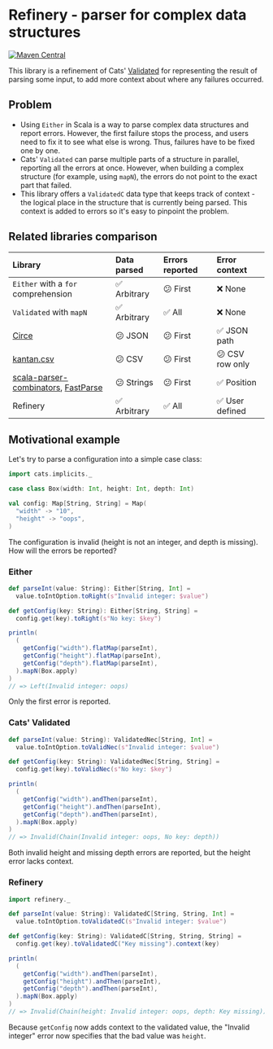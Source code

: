 # Refinery - parser for complex data structures

[![Maven Central](https://img.shields.io/maven-central/v/com.koterpillar/refinery_2.13)](https://mvnrepository.com/artifact/com.koterpillar/refinery)

This library is a refinement of Cats' [Validated] for representing the result
of parsing some input, to add more context about where any failures
occurred.

## Problem

* Using `Either` in Scala is a way to parse complex data structures and report
  errors. However, the first failure stops the process, and users need to fix
  it to see what else is wrong. Thus, failures have to be fixed one by one.
* Cats' `Validated` can parse multiple parts of a structure in parallel,
  reporting all the errors at once. However, when building a complex structure
  (for example, using `mapN`), the errors do not point to the exact part that
  failed.
* This library offers a `ValidatedC` data type that keeps track of context -
  the logical place in the structure that is currently being parsed. This
  context is added to errors so it's easy to pinpoint the problem.

## Related libraries comparison

| Library                                 | Data parsed  | Errors reported | Error context   |
| :------                                 | :----------  | :-------------- | :------------   |
| `Either` with a `for` comprehension     | ✅ Arbitrary | 😕 First        | ❌ None         |
| `Validated` with `mapN`                 | ✅ Arbitrary | ✅ All          | ❌ None         |
| [Circe]                                 | 😕 JSON      | 😕 First        | ✅ JSON path    |
| [kantan.csv]                            | 😕 CSV       | 😕 First        | 😕 CSV row only |
| [scala-parser-combinators], [FastParse] | 😕 Strings   | 😕 First        | ✅ Position     |
| Refinery                                | ✅ Arbitrary | ✅ All          | ✅ User defined |

## Motivational example

Let's try to parse a configuration into a simple case class:

```scala
import cats.implicits._

case class Box(width: Int, height: Int, depth: Int)

val config: Map[String, String] = Map(
  "width" -> "10",
  "height" -> "oops",
)
```

The configuration is invalid (height is not an integer, and depth is missing).
How will the errors be reported?

### Either

```scala
def parseInt(value: String): Either[String, Int] =
  value.toIntOption.toRight(s"Invalid integer: $value")

def getConfig(key: String): Either[String, String] =
  config.get(key).toRight(s"No key: $key")

println(
  (
    getConfig("width").flatMap(parseInt),
    getConfig("height").flatMap(parseInt),
    getConfig("depth").flatMap(parseInt),
  ).mapN(Box.apply)
)
// => Left(Invalid integer: oops)
```

Only the first error is reported.

### Cats' Validated

```scala
def parseInt(value: String): ValidatedNec[String, Int] =
  value.toIntOption.toValidNec(s"Invalid integer: $value")

def getConfig(key: String): ValidatedNec[String, String] =
  config.get(key).toValidNec(s"No key: $key")

println(
  (
    getConfig("width").andThen(parseInt),
    getConfig("height").andThen(parseInt),
    getConfig("depth").andThen(parseInt),
  ).mapN(Box.apply)
)
// => Invalid(Chain(Invalid integer: oops, No key: depth))
```

Both invalid height and missing depth errors are reported, but the height
error lacks context.

### Refinery

```scala
import refinery._

def parseInt(value: String): ValidatedC[String, String, Int] =
  value.toIntOption.toValidatedC(s"Invalid integer: $value")

def getConfig(key: String): ValidatedC[String, String, String] =
  config.get(key).toValidatedC("Key missing").context(key)

println(
  (
    getConfig("width").andThen(parseInt),
    getConfig("height").andThen(parseInt),
    getConfig("depth").andThen(parseInt),
  ).mapN(Box.apply)
)
// => Invalid(Chain(height: Invalid integer: oops, depth: Key missing))
```

Because `getConfig` now adds context to the validated value, the "Invalid
integer" error now specifies that the bad value was `height`.

[Circe]: https://circe.github.io/circe/
[FastParse]: https://com-lihaoyi.github.io/fastparse/
[kantan.csv]: https://nrinaudo.github.io/kantan.csv/
[scala-parser-combinators]: https://github.com/scala/scala-parser-combinators
[Validated]: https://typelevel.org/cats/datatypes/validated.html

